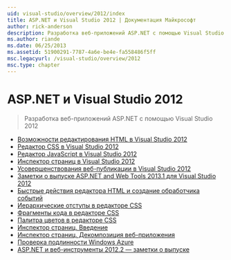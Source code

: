 ```yaml
---
uid: visual-studio/overview/2012/index
title: ASP.NET и Visual Studio 2012 | Документация Майкрософт
author: rick-anderson
description: Разработка веб-приложений ASP.NET с помощью Visual Studio 2012
ms.author: riande
ms.date: 06/25/2013
ms.assetid: 51900291-7787-4a6e-be4e-fa558486f5ff
msc.legacyurl: /visual-studio/overview/2012
msc.type: chapter
---
```

<a name="aspnet-and-visual-studio-2012"></a>ASP.NET и Visual Studio 2012
====================
> Разработка веб-приложений ASP.NET с помощью Visual Studio 2012


- [Возможности редактирования HTML в Visual Studio 2012](visual-studio-2012-html-editing-features.md)
- [Редактор CSS в Visual Studio 2012](visual-studio-2012-css-editor.md)
- [Редактор JavaScript в Visual Studio 2012](visual-studio-2012-javascript-editor.md)
- [Инспектор страниц в Visual Studio 2012](visual-studio-2012-page-inspector.md)
- [Усовершенствования веб-публикации в Visual Studio 2012](visual-studio-2012-web-publishing-improvements.md)
- [Заметки о выпуске ASP.NET and Web Tools 2013.1 для Visual Studio 2012](aspnet-and-web-tools-20131-for-visual-studio-2012.md)
- [Быстрые действия редактора HTML и создание обработчика событий](visual-studio-vnext-videos-html-editor-smart-tasks-and-event-handler-generation.md)
- [Иерархические отступы в редакторе CSS](visual-studio-vnext-videos-css-editor-hierarchical-indentation.md)
- [Фрагменты кода в редакторе CSS](visual-studio-vnext-videos-css-editor-snippets.md)
- [Палитра цветов в редакторе CSS](visual-studio-vnext-videos-css-editor-color-picker.md)
- [Инспектор страниц. Введение](visual-studio-vnext-videos-page-inspector-introduction.md)
- [Инспектор страниц. Декомпозиция веб-приложения](visual-studio-vnext-videos-page-inspector-decomposing-your-web-application.md)
- [Проверка подлинности Windows Azure](windows-azure-authentication.md)
- [ASP.NET и веб-инструменты 2012.2 — заметки о выпуске](aspnet-and-web-tools-20122-release-notes-rtw.md)
